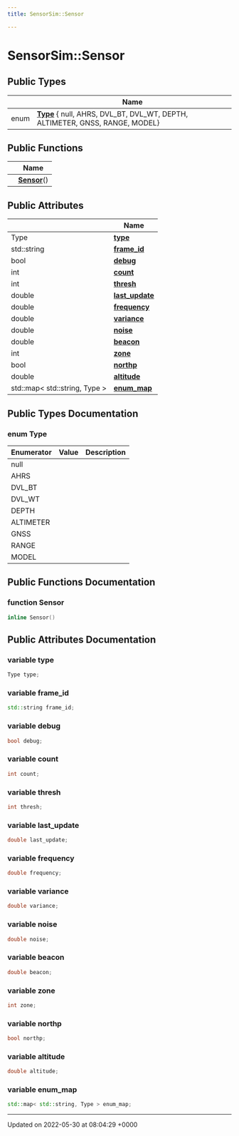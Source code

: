 ```yaml
---
title: SensorSim::Sensor

---
```


# SensorSim::Sensor





## Public Types

|                | Name           |
| -------------- | -------------- |
| enum| **[Type](/medusa_base/api/markdown/medusa_sim/sensor_sim/Classes/structSensorSim_1_1Sensor/#enum-type)** { null, AHRS, DVL_BT, DVL_WT, DEPTH, ALTIMETER, GNSS, RANGE, MODEL} |

## Public Functions

|                | Name           |
| -------------- | -------------- |
| | **[Sensor](/medusa_base/api/markdown/medusa_sim/sensor_sim/Classes/structSensorSim_1_1Sensor/#function-sensor)**() |

## Public Attributes

|                | Name           |
| -------------- | -------------- |
| Type | **[type](/medusa_base/api/markdown/medusa_sim/sensor_sim/Classes/structSensorSim_1_1Sensor/#variable-type)**  |
| std::string | **[frame_id](/medusa_base/api/markdown/medusa_sim/sensor_sim/Classes/structSensorSim_1_1Sensor/#variable-frame-id)**  |
| bool | **[debug](/medusa_base/api/markdown/medusa_sim/sensor_sim/Classes/structSensorSim_1_1Sensor/#variable-debug)**  |
| int | **[count](/medusa_base/api/markdown/medusa_sim/sensor_sim/Classes/structSensorSim_1_1Sensor/#variable-count)**  |
| int | **[thresh](/medusa_base/api/markdown/medusa_sim/sensor_sim/Classes/structSensorSim_1_1Sensor/#variable-thresh)**  |
| double | **[last_update](/medusa_base/api/markdown/medusa_sim/sensor_sim/Classes/structSensorSim_1_1Sensor/#variable-last-update)**  |
| double | **[frequency](/medusa_base/api/markdown/medusa_sim/sensor_sim/Classes/structSensorSim_1_1Sensor/#variable-frequency)**  |
| double | **[variance](/medusa_base/api/markdown/medusa_sim/sensor_sim/Classes/structSensorSim_1_1Sensor/#variable-variance)**  |
| double | **[noise](/medusa_base/api/markdown/medusa_sim/sensor_sim/Classes/structSensorSim_1_1Sensor/#variable-noise)**  |
| double | **[beacon](/medusa_base/api/markdown/medusa_sim/sensor_sim/Classes/structSensorSim_1_1Sensor/#variable-beacon)**  |
| int | **[zone](/medusa_base/api/markdown/medusa_sim/sensor_sim/Classes/structSensorSim_1_1Sensor/#variable-zone)**  |
| bool | **[northp](/medusa_base/api/markdown/medusa_sim/sensor_sim/Classes/structSensorSim_1_1Sensor/#variable-northp)**  |
| double | **[altitude](/medusa_base/api/markdown/medusa_sim/sensor_sim/Classes/structSensorSim_1_1Sensor/#variable-altitude)**  |
| std::map< std::string, Type > | **[enum_map](/medusa_base/api/markdown/medusa_sim/sensor_sim/Classes/structSensorSim_1_1Sensor/#variable-enum-map)**  |

## Public Types Documentation

### enum Type

| Enumerator | Value | Description |
| ---------- | ----- | ----------- |
| null | |   |
| AHRS | |   |
| DVL_BT | |   |
| DVL_WT | |   |
| DEPTH | |   |
| ALTIMETER | |   |
| GNSS | |   |
| RANGE | |   |
| MODEL | |   |




## Public Functions Documentation

### function Sensor

```cpp
inline Sensor()
```


## Public Attributes Documentation

### variable type

```cpp
Type type;
```


### variable frame_id

```cpp
std::string frame_id;
```


### variable debug

```cpp
bool debug;
```


### variable count

```cpp
int count;
```


### variable thresh

```cpp
int thresh;
```


### variable last_update

```cpp
double last_update;
```


### variable frequency

```cpp
double frequency;
```


### variable variance

```cpp
double variance;
```


### variable noise

```cpp
double noise;
```


### variable beacon

```cpp
double beacon;
```


### variable zone

```cpp
int zone;
```


### variable northp

```cpp
bool northp;
```


### variable altitude

```cpp
double altitude;
```


### variable enum_map

```cpp
std::map< std::string, Type > enum_map;
```


-------------------------------

Updated on 2022-05-30 at 08:04:29 +0000